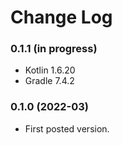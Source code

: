 # Change Log

### 0.1.1 (in progress)

- Kotlin 1.6.20
- Gradle 7.4.2

### 0.1.0 (2022-03)

- First posted version.